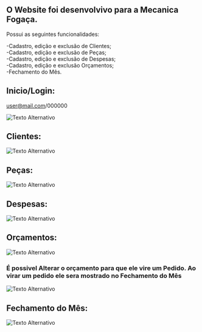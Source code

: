 ## O Website foi desenvolvivo para a Mecanica Fogaça.

Possui as seguintes funcionalidades:

-Cadastro, edição e exclusão de Clientes;<br>
-Cadastro, edição e exclusão de Peças;<br>
-Cadastro, edição e exclusão de Despesas;<br>
-Cadastro, edição e exclusão Orçamentos;<br>
-Fechamento do Mês.<br>

## Inicio/Login:

user@mail.com/000000

<img src="src/Images/Inicio.gif" alt="Texto Alternativo">

## Clientes:

<img src="src/Images/cliente.gif" alt="Texto Alternativo">

## Peças:

<img src="src/Images/pecas.gif" alt="Texto Alternativo">

## Despesas:

<img src="src/Images/Despesas.gif" alt="Texto Alternativo">

## Orçamentos:

<img src="src/Images/orcamento.gif" alt="Texto Alternativo">

### É possivel Alterar o orçamento para que ele vire um Pedido. Ao virar um pedido ele sera mostrado no Fechamento do Mês

<img src="src/Images/orcamento2.gif" alt="Texto Alternativo">

## Fechamento do Mês:

<img src="src/Images/Fechamento.gif" alt="Texto Alternativo">

